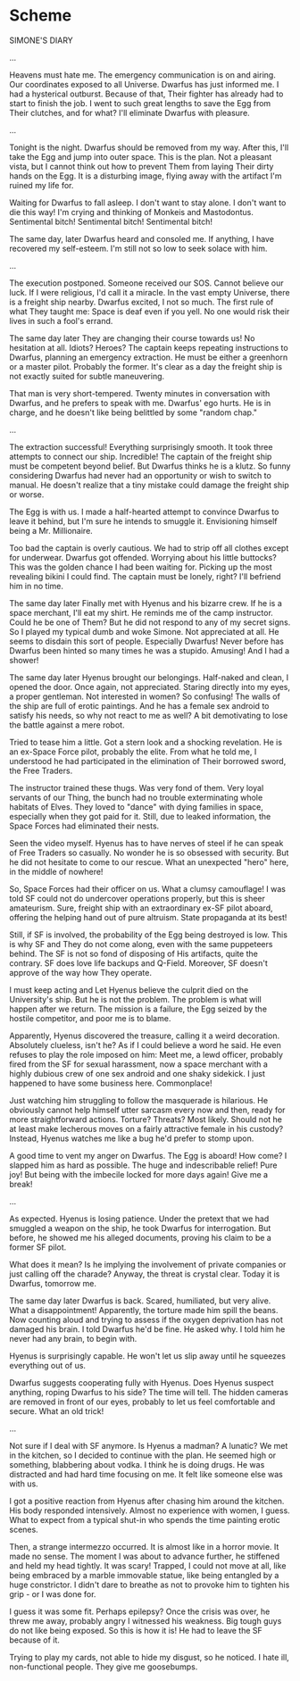 # Scheme

SIMONE'S DIARY

...

Heavens must hate me. The emergency communication is on and airing. Our coordinates exposed to all Universe. Dwarfus has just informed me. I had a hysterical outburst. Because of that, Their fighter has already had to start to finish the job. I went to such great lengths to save the Egg from Their clutches, and for what? I'll eliminate Dwarfus with pleasure.

...

Tonight is the night. Dwarfus should be removed from my way. After this, I'll take the Egg and jump into outer space. This is the plan. Not a pleasant vista, but I cannot think out how to prevent Them from laying Their dirty hands on the Egg. It is a disturbing image, flying away with the artifact I'm ruined my life for.

Waiting for Dwarfus to fall asleep. I don't want to stay alone. I don't want to die this way! I'm crying and thinking of Monkeis and Mastodontus. Sentimental bitch! Sentimental bitch! Sentimental bitch!

The same day, later
Dwarfus heard and consoled me. If anything, I have recovered my self-esteem. I'm still not so low to seek solace with him.

...

The execution postponed. Someone received our SOS. Cannot believe our luck. If I were religious, I'd call it a miracle. In the vast empty Universe, there is a freight ship nearby. Dwarfus excited, I not so much. The first rule of what They taught me: Space is deaf even if you yell. No one would risk their lives in such a fool's errand.

The same day later
They are changing their course towards us! No hesitation at all. Idiots? Heroes? The captain keeps repeating instructions to Dwarfus, planning an emergency extraction. He must be either a greenhorn or a master pilot. Probably the former. It's clear as a day the freight ship is not exactly suited for subtle maneuvering.

That man is very short-tempered. Twenty minutes in conversation with Dwarfus, and he prefers to speak with me. Dwarfus' ego hurts. He is in charge, and he doesn't like being belittled by some "random chap."

...

The extraction successful! Everything surprisingly smooth. It took three attempts to connect our ship. Incredible! The captain of the freight ship must be competent beyond belief. But Dwarfus thinks he is a klutz. So funny considering Dwarfus had never had an opportunity or wish to switch to manual. He doesn't realize that a tiny mistake could damage the freight ship or worse.

The Egg is with us. I made a half-hearted attempt to convince Dwarfus to leave it behind, but I'm sure he intends to smuggle it. Envisioning himself being a Mr. Millionaire. 

Too bad the captain is overly cautious. We had to strip off all clothes except for underwear. Dwarfus got offended. Worrying about his little buttocks? This was the golden chance I had been waiting for. Picking up the most revealing bikini I could find. The captain must be lonely, right? I'll befriend him in no time.

The same day later
Finally met with Hyenus and his bizarre crew. If he is a space merchant, I'll eat my shirt. He reminds me of the camp instructor. Could he be one of Them? But he did not respond to any of my secret signs. So I played my typical dumb and woke Simone. Not appreciated at all. He seems to disdain this sort of people. Especially Dwarfus! Never before has Dwarfus been hinted so many times he was a stupido. Amusing! And I had a shower!

The same day later
Hyenus brought our belongings. Half-naked and clean, I opened the door. Once again, not appreciated. Staring directly into my eyes, a proper gentleman. Not interested in women? So confusing! The walls of the ship are full of erotic paintings. And he has a female sex android to satisfy his needs, so why not react to me as well? A bit demotivating to lose the battle against a mere robot.

Tried to tease him a little. Got a stern look and a shocking revelation. He is an ex-Space Force pilot, probably the elite. From what he told me, I understood he had participated in the elimination of Their borrowed sword, the Free Traders.

The instructor trained these thugs. Was very fond of them. Very loyal servants of our Thing, the bunch had no trouble exterminating whole habitats of Elves. They loved to "dance" with dying families in space, especially when they got paid for it. Still, due to leaked information, the Space Forces had eliminated their nests.

Seen the video myself. Hyenus has to have nerves of steel if he can speak of Free Traders so casually. No wonder he is so obsessed with security. But he did not hesitate to come to our rescue. What an unexpected "hero" here, in the middle of nowhere!

So, Space Forces had their officer on us. What a clumsy camouflage! I was told SF could not do undercover operations properly, but this is sheer amateurism. Sure, freight ship with an extraordinary ex-SF pilot aboard, offering the helping hand out of pure altruism. State propaganda at its best!

Still, if SF is involved, the probability of the Egg being destroyed is low. This is why SF and They do not come along, even with the same puppeteers behind. The SF is not so fond of disposing of His artifacts, quite the contrary. SF does love life backups and Q-Field. Moreover, SF doesn't approve of the way how They operate.

I must keep acting and Let Hyenus believe the culprit died on the University's ship. But he is not the problem. The problem is what will happen after we return. The mission is a failure, the Egg seized by the hostile competitor, and poor me is to blame. 

Apparently, Hyenus discovered the treasure, calling it a weird decoration. Absolutely clueless, isn't he? As if I could believe a word he said. He even refuses to play the role imposed on him: Meet me, a lewd officer, probably fired from the SF for sexual harassment, now a space merchant with a highly dubious crew of one sex android and one shaky sidekick. I just happened to have some business here. Commonplace!

Just watching him struggling to follow the masquerade is hilarious. He obviously cannot help himself utter sarcasm every now and then, ready for more straightforward actions. Torture? Threats? Most likely. Should not he at least make lecherous moves on a fairly attractive female in his custody? Instead, Hyenus watches me like a bug he'd prefer to stomp upon.

A good time to vent my anger on Dwarfus. The Egg is aboard! How come? I slapped him as hard as possible. The huge and indescribable relief! Pure joy! But being with the imbecile locked for more days again! Give me a break!

...

As expected. Hyenus is losing patience. Under the pretext that we had smuggled a weapon on the ship, he took Dwarfus for interrogation. But before, he showed me his alleged documents, proving his claim to be a former SF pilot.

What does it mean? Is he implying the involvement of private companies or just calling off the charade? Anyway, the threat is crystal clear. Today it is Dwarfus, tomorrow me. 

The same day later
Dwarfus is back. Scared, humiliated, but very alive. What a disappointment! Apparently, the torture made him spill the beans. Now counting aloud and trying to assess if the oxygen deprivation has not damaged his brain. I told Dwarfus he'd be fine. He asked why. I told him he never had any brain, to begin with.

Hyenus is surprisingly capable. He won't let us slip away until he squeezes everything out of us.

Dwarfus suggests cooperating fully with Hyenus. Does Hyenus suspect anything, roping Dwarfus to his side? The time will tell. The hidden cameras are removed in front of our eyes, probably to let us feel comfortable and secure. What an old trick!

...

Not sure if I deal with SF anymore. Is Hyenus a madman? A lunatic? We met in the kitchen, so I decided to continue with the plan. He seemed high or something, blabbering about vodka. I think he is doing drugs. He was distracted and had hard time focusing on me. It felt like someone else was with us.

I got a positive reaction from Hyenus after chasing him around the kitchen. His body responded intensively. Almost no experience with women, I guess. What to expect from a typical shut-in who spends the time painting erotic scenes.

Then, a strange intermezzo occurred. It is almost like in a horror movie. It made no sense. The moment I was about to advance further, he stiffened and held my head tightly. It was scary! Trapped, I could not move at all, like being embraced by a marble immovable statue, like being entangled by a huge constrictor. I didn't dare to breathe as not to provoke him to tighten his grip - or I was done for.

I guess it was some fit. Perhaps epilepsy? Once the crisis was over, he threw me away, probably angry I witnessed his weakness. Big tough guys do not like being exposed. So this is how it is! He had to leave the SF because of it.

Trying to play my cards, not able to hide my disgust, so he noticed. I hate ill, non-functional people. They give me goosebumps.
